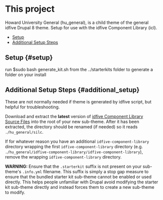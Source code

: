 # This project
Howard University General (hu_general), is a child theme of the general idfive Drupal 8 theme. Setup for use with the idfive Component Library (icl).

- [Setup](#setup)
- [Additional Setup Steps](#additional_setup)

## Setup {#setup}
run $sudo bash generate_kit.sh from the ../starterkits folder to generate a folder on your install

## Additional Setup Steps {#additional_setup}
These are not normally needed if theme is generated by idfive script, but helpful for troubleshooting.

Download and extract the **latest** version of [idfive Component Library Source Files]
into the root of your new sub-theme. After it has been extracted, the directory
should be renamed (if needed) so it reads `./hu_general/silc`.

If for whatever reason you have an additional `idfive-component-library` directory wrapping the
first `idfive-component-library` directory (e.g. `./hu_general/idfive-component-library/idfive-component-library`), remove the
wrapping `idfive-component-library` directory.

**WARNING:** Ensure that the `.starterkit` suffix is
not present on your sub-theme's `.info.yml` filename. This suffix is simply a
stop gap measure to ensure that the bundled starter kit sub-theme cannot be
enabled or used directly. This helps people unfamiliar with Drupal avoid
modifying the starter kit sub-theme directly and instead forces them to create
a new sub-theme to modify.

[Silc Framework]: https://silc.io/
[idfive Component Library Source Files]: https://bitbucket.org/idfivellc/idfive-component-library/src/master/
